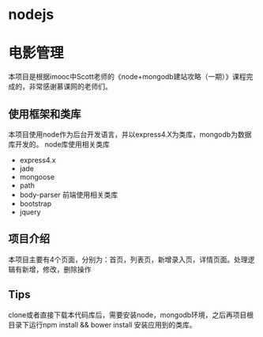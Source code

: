 # nodejs
# 电影管理
本项目是根据imooc中Scott老师的《node+mongodb建站攻略（一期）》课程完成的，非常感谢慕课网的老师们。
## 使用框架和类库
本项目使用node作为后台开发语言，并以express4.X为类库，mongodb为数据库开发的。 node库使用相关类库
- express4.x
- jade
- mongoose
- path
- body-parser
前端使用相关类库
- bootstrap
- jquery
## 项目介绍
本项目主要有4个页面，分别为：首页，列表页，新增录入页，详情页面。处理逻辑有新增，修改，删除操作
## Tips
clone或者直接下载本代码库后，需要安装node，mongodb环境，之后再项目根目录下运行npm install && bower install 安装应用到的类库。
